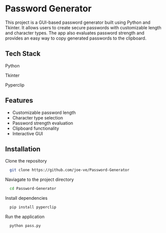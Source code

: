 
# Password Generator

This project is a GUI-based password generator built using Python and Tkinter. It allows users to create secure passwords with customizable length and character types. The app also evaluates password strength and provides an easy way to copy generated passwords to the clipboard.



## Tech Stack

Python

Tkinter

Pyperclip
## Features

- Customizable password length
- Character type selection
- Password strength evaluation
- Clipboard functionality
- Interactive GUI


## Installation

Clone the repository

```bash
  git clone https://github.com/joe-ve/Password-Generator
```

Naviagate to the project directory

```bash
  cd Password-Generator
```

Install dependencies

```bash
  pip install pyperclip
```

Run the application

```bash
  python pass.py
